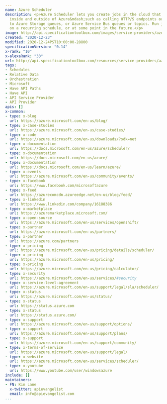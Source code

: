 ```yaml
---
name: Azure Scheduler
description: <p>Azure Scheduler lets you create jobs in the cloud that invoke services
  inside and outside of Azure&mdash;such as calling HTTP/S endpoints or posting messages
  to Azure Storage queues, or Azure Service Bus queues or topics. Run jobs right away,
  on a recurring schedule, or at some point in the future.</p>
image: http://api.specificationtoolbox.com/images/service-providers/azure-scheduler.jpg
created: "2020-12-23"
modified: 2020-12-24PST10:00:00-28800
specificationVersion: "0.14"
x-rank: "10"
x-alexaRank: "33"
url: http://api.specificationtoolbox.com/resources/service-providers/azure-scheduler/
tags:
- Schedules
- Relative Data
- Orchestration
- Microsoft
- Have API Paths
- Have API
- API Service Provider
- API Provider
apis: []
x-common:
- type: x-blog
  url: https://azure.microsoft.com/en-us/blog/
- type: x-case-studies
  url: https://azure.microsoft.com/en-us/case-studies/
- type: x-code
  url: https://azure.microsoft.com/en-us/downloads/?sdk=net
- type: x-documentation
  url: https://docs.microsoft.com/en-us/azure/scheduler/
- type: x-documentation
  url: https://docs.microsoft.com/en-us/azure/
- type: x-documentation
  url: https://docs.microsoft.com/en-us/learn/azure/
- type: x-events
  url: https://azure.microsoft.com/en-us/community/events/
- type: x-facebook
  url: https://www.facebook.com/microsoftazure
- type: x-feed
  url: https://azurecomcdn.azureedge.net/en-us/blog/feed/
- type: x-linkedin
  url: https://www.linkedin.com/company/16188386
- type: x-marketplace
  url: https://azuremarketplace.microsoft.com/
- type: x-open-source
  url: https://azure.microsoft.com/en-us/services/openshift/
- type: x-partner
  url: https://azure.microsoft.com/en-us/partners/
- type: x-partner
  url: https://azure.com/partners
- type: x-pricing
  url: https://azure.microsoft.com/en-us/pricing/details/scheduler/
- type: x-pricing
  url: https://azure.microsoft.com/en-us/pricing/
- type: x-pricing
  url: https://azure.microsoft.com/en-us/pricing/calculator/
- type: x-security
  url: https://azure.microsoft.com/en-us/services/#security
- type: x-service-level-agreement
  url: https://azure.microsoft.com/en-us/support/legal/sla/scheduler/
- type: x-status
  url: https://azure.microsoft.com/en-us/status/
- type: x-status
  url: https://status.azure.com
- type: x-status
  url: https://status.azure.com/
- type: x-support
  url: https://azure.microsoft.com/en-us/support/options/
- type: x-support
  url: https://azure.microsoft.com/en-us/support/plans/
- type: x-support
  url: https://azure.microsoft.com/en-us/support/community/
- type: x-terms-of-service
  url: https://azure.microsoft.com/en-us/support/legal/
- type: x-website
  url: https://azure.microsoft.com/en-us/services/scheduler/
- type: x-youtube
  url: https://www.youtube.com/user/windowsazure
include: []
maintainers:
- FN: Kin Lane
  x-twitter: apievangelist
  email: info@apievangelist.com
...
```

